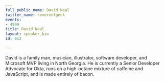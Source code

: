 ```yaml
---
full_public_name: David Neal
twitter_name: reverentgeek
events:
- 4999
title: David Neal
layout: speaker_bio
id: 612

---
```

David is a family man, musician, illustrator, software developer, and Microsoft MVP living in North Georgia. He is currently a Senior Developer Advocate for Okta, runs on a high-octane mixture of caffeine and JavaScript, and is made entirely of bacon.